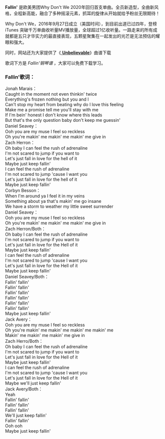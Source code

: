 

**Fallin'** 是欧美男团Why Don't We
2020年回归首支单曲。全员新造型，全曲新风格，全程新高能，融合了多种摇滚元素，抓耳的旋律从开始就给予粉丝无限期待！

Why Don't We，2016年9月27日成立（美国时间），到目前出道已过四年，登榜iTunes
突破千万单曲收听量MV播放量，全球超过1亿收听量。一路走来的所有成就都是五只才华实力的最直接表现，五颗星聚集在一起发出的光芒是无法预估的耀眼和强大。

同时，网站还为大家提供了《[ **Unbelievable**](Music-11504-Unbelievable-Why-Dont-We.html
"Unbelievable")》曲谱下载

歌词下方是 _Fallin'钢琴谱_ ，大家可以免费下载学习。

### Fallin'歌词：

Jonah Marais：  
Caught in the moment not even thinkin' twice  
Everything's frozen nothing but you and I  
Can't stop my heart from beating why do I love this feeling  
Make me a promise tell me you'll stay with me  
If I'm bein' honest I don't know where this leads  
But that's the only question baby don't keep me guessin'  
Daniel Seavey：  
Ooh you are my muse I feel so reckless  
Oh you're makin' me makin' me makin' me give in  
Zach Herron：  
Oh baby I can feel the rush of adrenaline  
I'm not scared to jump if you want to  
Let's just fall in love for the hell of it  
Maybе just keep fallin'  
I can feel the rush of adrenaline  
I'm not scared to jump 'cause I want you  
Let's just fall in love for the hell of it  
Maybe just keep fallin'  
Corbyn Besson：  
When I'm around ya I feel it in my veins  
Something about ya that's makin' me go insane  
We have a storm to weather my little sweet surrender  
Daniel Seavey：  
Ooh you are my muse I feel so reckless  
Oh you're makin' me makin' me makin' me give in  
Zach Herron/Both：  
Oh baby I can feel the rush of adrenaline  
I'm not scared to jump if you want to  
Let's just fall in love for the Hell of it  
Maybe just keep fallin'  
I can feel the rush of adrenaline  
I'm not scared to jump 'cause I want you  
Let's just fall in love for the Hell of it  
Maybe just keep fallin'  
Daniel Seavey/Both：  
Fallin' fallin'  
Fallin' fallin'  
Fallin' fallin'  
Fallin' fallin'  
Fallin' fallin'  
Fallin' fallin'  
Maybe just keep fallin'  
Jack Avery：  
Ooh you are my muse I feel so reckless  
Oh you're makin' me makin' me makin' me makin' me  
Makin' me makin' me makin' me give in  
Zach Herro/Both：  
Oh baby I can feel the rush of adrenaline  
I'm not scared to jump if you want to  
Let's just fall in love for the Hell of it  
Maybe just keep fallin'  
I can feel the rush of adrenaline  
I'm not scared to jump 'cause I want you  
Let's just fall in love for the Hell of it  
Maybe we'll just keep fallin'  
Jack Avery/Both：  
Yeah  
Fallin' fallin'  
Fallin' fallin'  
Fallin' fallin'  
We'll just keep fallin'  
Fallin' fallin'  
Ooh ooh  
Maybe just keep fallin'

